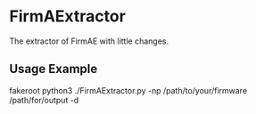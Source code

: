 # FirmAExtractor
The extractor of FirmAE with little changes.

## Usage Example
fakeroot python3 ./FirmAExtractor.py -np /path/to/your/firmware /path/for/output -d
